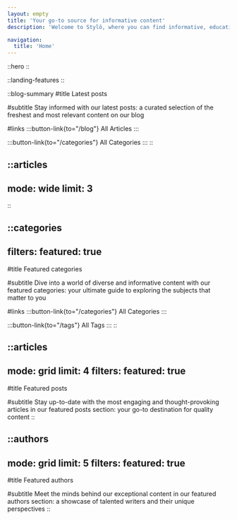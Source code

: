 ```yaml
---
layout: empty
title: 'Your go-to source for informative content'
description: 'Welcome to Stylô, where you can find informative, educational and professional articles on a wide range of subjects. From business and technology to lifestyle and culture, we have it all. Join us as we share our knowledge, insights and research with you.'

navigation: 
  title: 'Home'
--- 
```


::hero
::

::landing-features
::

::blog-summary
#title
Latest posts

#subtitle
Stay informed with our latest posts: a curated selection of the freshest and most relevant content on our blog

#links
:::button-link{to="/blog"}
All Articles
:::

:::button-link{to="/categories"}
All Categories
:::
::

::articles
---
mode: wide
limit: 3
---
::

::categories
---
filters:
  featured: true
---
#title
Featured categories

#subtitle
Dive into a world of diverse and informative content with our
featured categories: your ultimate guide to exploring the subjects
that matter to you

#links
:::button-link{to="/categories"}
All Categories
:::

:::button-link{to="/tags"}
All Tags
:::
::


::articles
---
mode: grid
limit: 4
filters:
  featured: true
---
#title
Featured posts

#subtitle
Stay up-to-date with the most engaging and thought-provoking articles in our 
featured posts section: your go-to destination for quality content
::


::authors
---
mode: grid
limit: 5
filters:
  featured: true
---
#title
Featured authors

#subtitle
Meet the minds behind our exceptional content in our featured authors section: 
a showcase of talented writers and their unique perspectives
::



